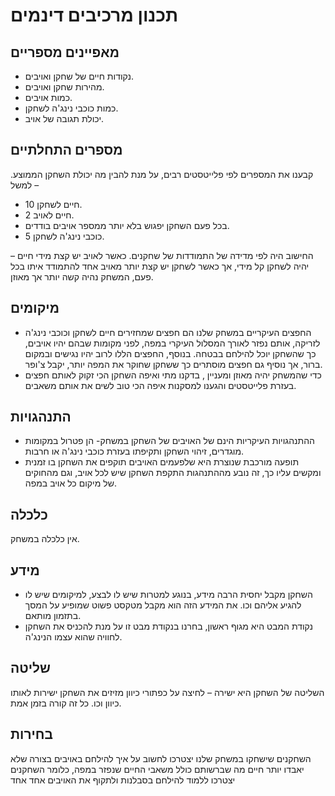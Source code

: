 # תכנון מרכיבים דינמים

## מאפיינים מספריים

- נקודות חיים של שחקן ואויבים.
- מהירות שחקן ואויבים.
- כמות אויבים.
- כמות כוכבי נינג'ה לשחקן.
- יכולת תגובה של אויב.

## מספרים התחלתיים

קבענו את המספרים לפי פלייטסטים רבים,
על מנת להבין מה יכולת השחקן הממוצע.
למשל –

- 10 חיים לשחקן.
- 2 חיים לאויב.
- בכל פעם השחקן יפגוש בלא יותר ממספר אויבים בודדים.
- 5 כוכבי נינג'ה לשחקן.

החישוב היה לפי מדידה של התמודדות של שחקנים. כאשר לאויב יש קצת מידי חיים – יהיה לשחקן קל מידי, אך כאשר לשחקן יש קצת יותר מאויב אחד להתמודד איתו בכל פעם, המשחק נהיה קשה יותר אך מאוזן.

## מיקומים

- החפצים העיקריים במשחק שלנו הם חפצים שמחזירים חיים לשחקן וכוכבי נינג'ה לזריקה, אותם נפזר לאורך המסלול העיקרי במפה, לפני מקומות שבהם יהיו אויבים, כך שהשחקן יוכל להילחם בבטחה. בנוסף, החפצים הללו לרוב יהיו נגישים ובמקום ברור, אך נוסיף גם חפצים מוסתרים כך ששחקן שחוקר את המפה יותר, יקבל צ'ופר.
- כדי שהמשחק יהיה מאוזן ומעניין , בדקנו מתי ואיפה השחקן הכי זקוק לאותם חפצים בעזרת פלייטסטים והגענו למסקנות איפה הכי טוב לשים את אותם משאבים.

## התנהגויות

- ההתנהגויות העיקריות הינם של האויבים של השחקן במשחק- הן פטרול במקומות מוגדרים, זיהוי השחקן ותקיפתו בעזרת כוכבי נינג'ה או חרבות.
- תופעה מורכבת שנוצרת היא שלפעמים האויבים תוקפים את השחקן בו זמנית ומקשים עליו כך, זה נובע מההתנהגות התקפת השחקן שיש לכל אויב, וגם מהחוקים של מיקום כל אויב במפה.

## כלכלה

אין כלכלה במשחק.

## מידע

- השחקן מקבל יחסית הרבה מידע, בנוגע למטרות שיש לו לבצע, למיקומים שיש לו להגיע אליהם וכו. את המידע הזה הוא מקבל מטקסט פשוט שמופיע על המסך בתזמון מותאם.
- נקודת המבט היא מגוף ראשון, בחרנו בנקודת מבט זו על מנת להכניס את השחקן לחוויה שהוא עצמו הנינג'ה.

## שליטה

השליטה של השחקן היא ישירה – לחיצה על כפתורי כיוון מזיזים את השחקן ישירות לאותו כיוון וכו. כל זה קורה בזמן אמת.

## בחירות

השחקנים שישחקו במשחק שלנו יצטרכו לחשוב על איך להילחם באויבים בצורה שלא יאבדו יותר חיים מה שברשותם כולל משאבי החיים שנפזר במפה, כלומר השחקנים יצטרכו ללמוד להילחם בסבלנות ולתקוף את האויבים אחד אחד
